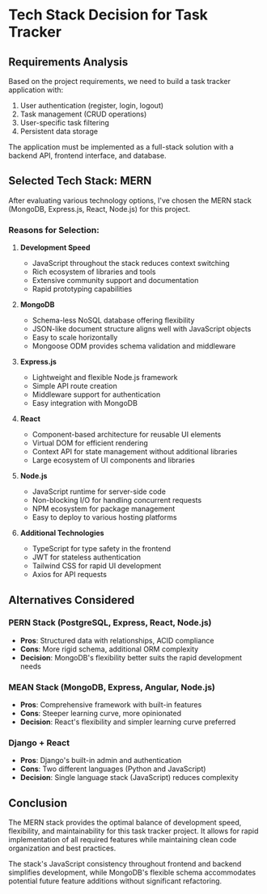 # Tech Stack Decision for Task Tracker

## Requirements Analysis

Based on the project requirements, we need to build a task tracker application with:

1. User authentication (register, login, logout)
2. Task management (CRUD operations)
3. User-specific task filtering
4. Persistent data storage

The application must be implemented as a full-stack solution with a backend API, frontend interface, and database.

## Selected Tech Stack: MERN

After evaluating various technology options, I've chosen the MERN stack (MongoDB, Express.js, React, Node.js) for this project.

### Reasons for Selection:

1. **Development Speed**
   - JavaScript throughout the stack reduces context switching
   - Rich ecosystem of libraries and tools
   - Extensive community support and documentation
   - Rapid prototyping capabilities

2. **MongoDB**
   - Schema-less NoSQL database offering flexibility
   - JSON-like document structure aligns well with JavaScript objects
   - Easy to scale horizontally
   - Mongoose ODM provides schema validation and middleware

3. **Express.js**
   - Lightweight and flexible Node.js framework
   - Simple API route creation
   - Middleware support for authentication
   - Easy integration with MongoDB

4. **React**
   - Component-based architecture for reusable UI elements
   - Virtual DOM for efficient rendering
   - Context API for state management without additional libraries
   - Large ecosystem of UI components and libraries

5. **Node.js**
   - JavaScript runtime for server-side code
   - Non-blocking I/O for handling concurrent requests
   - NPM ecosystem for package management
   - Easy to deploy to various hosting platforms

6. **Additional Technologies**
   - TypeScript for type safety in the frontend
   - JWT for stateless authentication
   - Tailwind CSS for rapid UI development
   - Axios for API requests

## Alternatives Considered

### PERN Stack (PostgreSQL, Express, React, Node.js)
- **Pros**: Structured data with relationships, ACID compliance
- **Cons**: More rigid schema, additional ORM complexity
- **Decision**: MongoDB's flexibility better suits the rapid development needs

### MEAN Stack (MongoDB, Express, Angular, Node.js)
- **Pros**: Comprehensive framework with built-in features
- **Cons**: Steeper learning curve, more opinionated
- **Decision**: React's flexibility and simpler learning curve preferred

### Django + React
- **Pros**: Django's built-in admin and authentication
- **Cons**: Two different languages (Python and JavaScript)
- **Decision**: Single language stack (JavaScript) reduces complexity

## Conclusion

The MERN stack provides the optimal balance of development speed, flexibility, and maintainability for this task tracker project. It allows for rapid implementation of all required features while maintaining clean code organization and best practices.

The stack's JavaScript consistency throughout frontend and backend simplifies development, while MongoDB's flexible schema accommodates potential future feature additions without significant refactoring.
